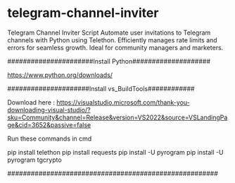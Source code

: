 # telegram-channel-inviter
Telegram Channel Inviter Script  Automate user invitations to Telegram channels with Python using Telethon. Efficiently manages rate limits and errors for seamless growth. Ideal for community managers and marketers.

######################Install Python####################

https://www.python.org/downloads/


#####################Install vs_BuildTools############

Download here : https://visualstudio.microsoft.com/thank-you-downloading-visual-studio/?sku=Community&channel=Release&version=VS2022&source=VSLandingPage&cid=3652&passive=false

Run these commands in cmd

pip install telethon
pip install requests
pip install -U pyrogram
pip install -U pyrogram tgcrypto


######################################################




